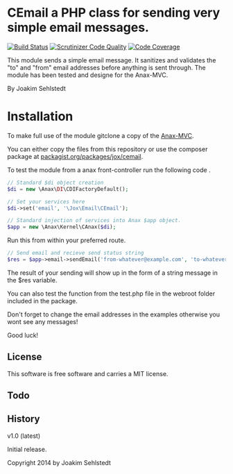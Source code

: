 CEmail a PHP class for sending very simple email messages.
==================================

[![Build Status](https://travis-ci.org/joxiba/cemail.svg?branch=master)](https://travis-ci.org/joxiba/cemail)
[![Scrutinizer Code Quality](https://scrutinizer-ci.com/g/joxiba/cemail/badges/quality-score.png?s=18c09d69ce4a47869cf878a6adc663696fb38a1c)](https://scrutinizer-ci.com/g/joxiba/cemail/)
[![Code Coverage](https://scrutinizer-ci.com/g/joxiba/cemail/badges/coverage.png?s=63c2abf3973631fbaeef41ef51615fc018e6cbfb)](https://scrutinizer-ci.com/g/joxiba/cemail/)

This module sends a simple email message. It sanitizes and validates the "to" and "from" email addresses before anything is sent through. The module has been tested and designe for the Anax-MVC.

By Joakim Sehlstedt

Installation
=============

To make full use of the module gitclone a copy of the [Anax-MVC](https://github.com/mosbth/Anax-MVC).

You can either copy the files from this repository or use the composer package at [packagist.org/packages/jox/cemail](https://packagist.org/packages/jox/cemail).

To test the module from a anax front-controller run the following code . 

```php
// Standard $di object creation
$di = new \Anax\DI\CDIFactoryDefault();

// Set your services here
$di->set('email', '\Jox\Email\CEmail');

// Standard injection of services into Anax $app object.
$app = new \Anax\Kernel\CAnax($di);
```

Run this from within your preferred route.

```php
// Send email and recieve send status string
$res = $app->email->sendEmail('from-whatever@example.com', 'to-whatever@example.com', 'Message Subjectline', 'Message body...');
```
The result of your sending will show up in the form of a string message in the $res variable.

You can also test the function from the test.php file in the webroot folder included in the package.

Don't forget to change the email addresses in the examples otherwise you wont see any messages!

Good luck!

License
----------------------------------

This software is free software and carries a MIT license.



Todo
----------------------------------



History
----------------------------------

v1.0 (latest)

Initial release.



 Copyright 2014 by Joakim Sehlstedt